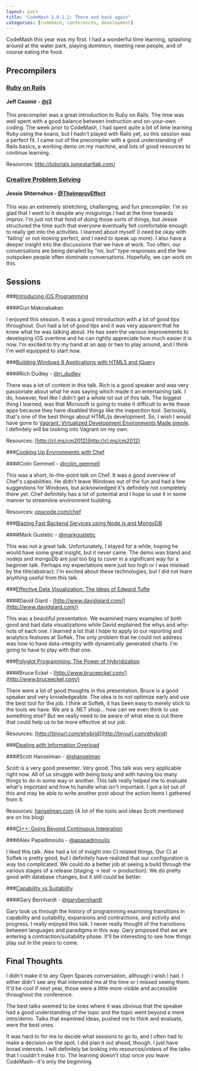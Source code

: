 ```yaml
---
layout: post
title: "CodeMash 2.0.1.2: There and back again"
categories: [codemash, conferences, development]
---
```


CodeMash this year was my first. I had a wonderful time learning, splashing around at the water park, playing dominion, meeting new people, and of course eating the food.

## Precompilers

### [Ruby on Rails][rails-precomp]

#### Jeff Casimir - [@j3](https://twitter.com/#!/j3)

This precompiler was a great introduction to Ruby on Rails. The time was well spent with a good balance between instruction and on-your-own coding. The week prior to CodeMash, I had spent quite a bit of time learning Ruby using the koans, but I hadn't played with Rails yet, so this session was a perfect fit. I came out of the precompiler with a good understanding of Rails basics, a working demo on my machine, and lots of good resources to continue learning.

Resources: http://tutorials.jumpstartlab.com/

### [Creative Problem Solving][creative-precomp]

#### Jessie Shternshus - [@TheImprovEffect](https://twitter.com/#!/TheImprovEffect)

This was an extremely stretching, challenging, and fun precompiler. I'm so glad that I went to it despite any misgivings I had at the time towards improv. I'm just not that fond of doing those sorts of things, but Jessie structured the time such that everyone eventually felt comfortable enough to really get into the activities. I learned about myself (I need be okay with 'failing' or not looking perfect, and I need to speak up more). I also have a deeper insight into the discussions that we have at work. Too often, our conversations are being derailed by "no, but" type responses and the few outspoken people often dominate conversations. Hopefully, we can work on this.

[rails-precomp]: http://www.codemash.org/Sessions/Precompiler#Fundamental+Ruby+on+Rails+(Half+Day%2c+AM)
[creative-precomp]: http://www.codemash.org/Sessions/Precompiler#Creative+Problem+Solving+(Half+Day+PM)

## Sessions

###[Introducing iOS Programming][ios]

####Gun Makinabakan

I enjoyed this session. It was a good introduction with a lot of good tips throughout. Gun had a lot of good tips and it was very apparent that he knew what he was talking about. He has seen the various improvements to developing iOS overtime and he can rightly appreciate how much easier it is now. I'm excited to try my hand at an app or two to play around, and I think I'm well equipped to start now.

###[Building Windows 8 Applications with HTML5 and jQuery][win8]

####Rich Dudley - [@rj_dudley](https://twitter.com/#!/rj_dudley)

There was a lot of content in this talk. Rich is a good speaker and was very passionate about what he was saying which made it an entertaining talk. I do, however, feel like I didn't get a whole lot out of this talk. The biggest thing I learned, was that Microsoft is going to make it difficult to write these apps because they have disabled things like the inspection tool. Seriously, that's one of the best things about HTML/js development. So, I wish I would have gone to [Vagrant: Virtualized Development Environments Made simple][vagrant]. I definitely will be looking into Vagrant on my own.

Resources: [http://cl.ms/cm2012](http://cl.ms/cm2012)

###[Cooking Up Environments with Chef][chef]

####Colin Gemmell - [@colin_gemmell](https://twitter.com/#!/colin_gemmell)

This was a short, to-the-point talk on Chef. It was a good overview of Chef's capabilities. He didn't leave Windows out of the fun and had a few suggestions for Windows, but acknowledged it's definitely not completely there yet. Chef definitely has a lot of potential and I hope to use it in some manner to streamline environment building.

Resources: [opscode.com/chef](http://www.opscode.com/chef)

###[Blazing Fast Backend Services using Node.js and MongoDB][node-mongo]

####Mark Gustetic - [@markgustetic](https://twitter.com/#!/markgustetic)

This was not a great talk. Unfortunately, I stayed for a while, hoping he would have some great insight, but it never came. The demo was bland and nodejs and mongoDb are just too big to cover in a significant way for a beginner talk. Perhaps my expectations were just too high or I was mislead by the title/abstract. I'm excited about these technologies, but I did not learn anything useful from this talk.

###[Effective Data Visualization: The Ideas of Edward Tufte][data-vis]

####David Giard - [http://www.davidgiard.com/](http://www.davidgiard.com/)

This was a beautiful presentation. We examined many examples of both good and bad data visualizations while David explained the whys and why-nots of each one. I learned a lot that I hope to apply to our reporting and analytics features at Softek. The only problem that he could not address was how to have data-integrity with dynamically generated charts. I'm going to have to play with that one.

###[Polyglot Programming: The Power of Hybridization][hybrid]

####Bruce Eckel - [http://www.bruceeckel.com/](http://www.bruceeckel.com/)

There were a lot of good thoughts in this presentation. Bruce is a good speaker and very knowledgeable. The idea is to not optimize early and use the best tool for the job. I think at Softek, it has been easy to merely stick to the tools we have. We are a .NET shop... how can we even think to use something else? But we really need to be aware of what else is out there that could help us to be more effective at our job.

Resources: [http://tinyurl.com/ehybrid](http://tinyurl.com/ehybrid)

###[Dealing with Information Overload][info-overload]

####Scott Hanselman - [@shanselman](https://twitter.com/#!/shanselman)

Scott is a very good presenter. Very good. This talk was very applicable right now. All of us struggle with being busy and with having too many things to do in some way or another. This talk really helped me to evaluate what's important and how to handle what isn't important. I got a lot out of this and may be able to write another post about the action items I gathered from it.

Resources: [hanselman.com](http://www.hanselman.com/) (A lot of the tools and ideas Scott mentioned are on his blog)

###[CI++: Going Beyond Continuous Integration][ci++]

####Alex Papadimoulis - [@apapadimoulis](https://twitter.com/#!/apapadimoulis)

I liked this talk. Alex had a lot of insight into CI related things. Our CI at Softek is pretty good, but I definitely have realized that our configuration is way too complicated. We could do a better job at seeing a build through the various stages of a release (staging -> test -> production). We do pretty good with database changes, but it still could be better.

###[Capability vs Suitability][capability]

####Gary Bernhardt - [@garybernhardt](https://twitter.com/#!/garybernhardt)

Gary took us through the history of programming examining transitions in capability and suitability, expansions and contractions, and activity and progress. I really enjoyed this talk. I never really thought of the transitions between languages and paradigms in this way. Gary proposed that we are entering a contraction/suitability phase. It'll be interesting to see how things play out in the years to come.

## Final Thoughts

I didn't make it to any Open Spaces conversation, although I wish I had. I either didn't see any that interested me at the time or I missed seeing them. It'd be cool if next year, those were a little more visible and accessible throughout the conference.

The best talks seemed to be ones where it was obvious that the speaker had a good understanding of the topic and the topic went beyond a mere intro/demo. Talks that examined ideas, pushed me to think and evaluate, were the best ones.

It was hard to for me to decide what sessions to go to, and I often had to make a decision on the spot. I did plan it out ahead, though. I just have broad interests. I will definitely be looking into resources/videos of the talks that I couldn't make it to. The learning doesn't stop once you leave CodeMash--it's only the beginning.

[ios]: http://www.codemash.org/Sessions#Introducing+iOS+Programming
[win8]: http://www.codemash.org/Sessions#Building+Windows+8+Applications+with+HTML+5+and+jQuery
[vagrant]: http://www.codemash.org/Sessions#Vagrant%3a+Virtualized+Development+Environments+Made+Simple
[chef]: http://www.codemash.org/Sessions#Cooking+Up+Environments+with+Chef
[node-mongo]: http://www.codemash.org/Sessions#Blazing+Fast+Backend+Services+using+Node.js+and+MongoDB
[data-vis]: http://www.codemash.org/Sessions#Effective+Data+Visualization%3a+The+Ideas+of+Edward+Tufte
[hybrid]: http://www.codemash.org/Sessions#Polyglot+Programming%3a+The+Power+of+Hybridization
[info-overload]: http://www.codemash.org/Sessions#NEW+-+Dealing+with+Information+Overload
[ci++]: http://www.codemash.org/Sessions#CI%2b%2b%3a+Going+Beyond+Continuous+Integration
[capability]: http://www.codemash.org/Sessions#Capability+vs.+Suitability
